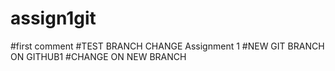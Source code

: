 # assign1git
#first comment
#TEST BRANCH CHANGE
Assignment 1
#NEW GIT BRANCH ON GITHUB1
#CHANGE ON NEW BRANCH

